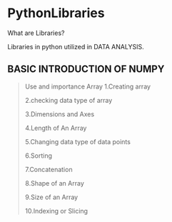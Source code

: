 # PythonLibraries 

What are Libraries?

Libraries in python utilized in DATA ANALYSIS. 

## BASIC INTRODUCTION OF NUMPY 
>Use and importance
>Array
>1.Creating array
>
>2.checking data type of array
>
>3.Dimensions and Axes
>
>4.Length of An Array
>
>5.Changing data type of data points
>
>6.Sorting
>
>7.Concatenation
>
>8.Shape of an Array
>
>9.Size of an Array
>
>10.Indexing or Slicing
>
